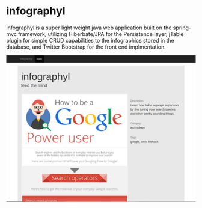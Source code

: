 # infographyl

infographyl is a super light weight java web application built on the spring-mvc framework, utilizing Hiberbate/JPA for the Persistence layer, jTable plugin for simple CRUD capabilities to the infographics stored in the database, and Twitter Bootstrap for the front end implmentation. 

![alt tag](https://github.com/clathrop/infographyl/blob/master/infographyl-home.png)
